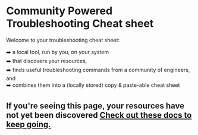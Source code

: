 # Community Powered Troubleshooting Cheat sheet

Welcome to your troubleshooting cheat sheet:

  ➡️ a local tool, run by you, on your system  
  ➡️ that discovers your resources,  
  ➡️ finds useful troubleshooting commands from a community of engineers, and  
  ➡️ combines them into a (locally stored) copy & paste-able cheat sheet



<h2> If you're seeing this page, <b>your resources have not yet been discovered</b> 
<a href="https://docs.runwhen.com/public/runwhen-local/getting-started-with-runwhen-local/running-locally#running-the-workspace-builder" target="_blank" >Check out these docs to keep going. </a>
